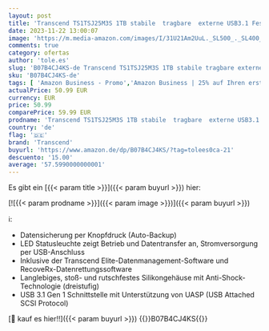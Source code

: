 ```yaml
---
layout: post
title: 'Transcend TS1TSJ25M3S 1TB stabile  tragbare  externe USB3.1 Festplatte  HDD  kompakt  stoßunempfindlich und leicht in grau/grün mit Backup-Funktion  Datensicherung per Knopfdruck   Plug und Play'
date: 2023-11-22 13:00:07
image: 'https://m.media-amazon.com/images/I/31U21Am2UuL._SL500_._SL400_.jpg'
comments: true
category: ofertas
author: 'tole.es'
slug: 'B07B4CJ4KS-de Transcend TS1TSJ25M3S 1TB stabile tragbare externe USB3.1...'
sku: 'B07B4CJ4KS-de'
tags: [ 'Amazon Business - Promo','Amazon Business | 25% auf Ihren ersten Einkauf','Amazon Business | Bestseller für Unternehmen','Amazon Business | Mengenvorteil sichern','Amazon Business | Promo New to PC','Amazon Business | Sommer-Rabatt-Aktion','Arborist Merchandising Root','Computer & Zubehör','Computer & Zubehör: Produkte mit Umwelt-Label','Datenspeicher','Datenspeicher & Netzwerk','Externe Datenspeicher','Externe Festplatten','Externe Speichermedien','IT-Zubehör','Mengenrabatte auf ausgewählte Produkte','Self Service','Special Features Stores','Stores','a4cbee59-f823-40fe-831a-7de64f655f6f_0','a4cbee59-f823-40fe-831a-7de64f655f6f_1301','a4cbee59-f823-40fe-831a-7de64f655f6f_9501','e26659c6-d1cd-45cb-800b-2f9b432b8572_0','e26659c6-d1cd-45cb-800b-2f9b432b8572_1001','e26659c6-d1cd-45cb-800b-2f9b432b8572_1301','e26659c6-d1cd-45cb-800b-2f9b432b8572_4501','e26659c6-d1cd-45cb-800b-2f9b432b8572_5201','e26659c6-d1cd-45cb-800b-2f9b432b8572_7201','e26659c6-d1cd-45cb-800b-2f9b432b8572_8301','e26659c6-d1cd-45cb-800b-2f9b432b8572_8801','e26659c6-d1cd-45cb-800b-2f9b432b8572_9201','transcend','🇩🇪', ]
actualPrice: 50.99 EUR
currency: EUR
price: 50.99
comparePrice: 59.99 EUR
prodname: 'Transcend TS1TSJ25M3S 1TB stabile  tragbare  externe USB3.1 Festplatte  HDD  kompakt  stoßunempfindlich und leicht in grau/grün mit Backup-Funktion  Datensicherung per Knopfdruck   Plug und Play'
country: 'de'
flag: '🇩🇪'
brand: 'Transcend'
buyurl: 'https://www.amazon.de/dp/B07B4CJ4KS/?tag=tolees0ca-21'
descuento: '15.00'
average: '57.5990000000001'
---
```


Es gibt ein [{{< param title >}}]({{< param buyurl >}}) hier:

[![{{< param prodname >}}]({{< param image >}})]({{< param buyurl >}})

ℹ️:

- Datensicherung per Knopfdruck (Auto-Backup)
- LED Statusleuchte zeigt Betrieb und Datentransfer an, Stromversorgung per USB-Anschluss
- Inklusive der Transcend Elite-Datenmanagement-Software und RecoveRx-Datenrettungssoftware
- Langlebiges, stoß- und rutschfestes Silikongehäuse mit Anti-Shock-Technologie (dreistufig)
- USB 3.1 Gen 1 Schnittstelle mit Unterstützung von UASP (USB Attached SCSI Protocol)

[🛒 kauf es hier!!]({{< param buyurl >}})
{{<world>}}B07B4CJ4KS{{</world>}}
